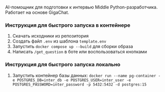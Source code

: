 AI-помощник для подготовки к интервью Middle Python-разработчика. Работает на основе GigaChat.

### Инструкция для быстрого запуска в контейнере
1. Скачать исходники из репозитория
2. Создать файл `.env` из шаблона `template.env`
3. Запустить `docker compose up --build` для сборки образа 
4. Написать `/get_question` в боте или воспользоваться кнопками

### Инструкция для быстрого запуска локально
1.  Запустить контейнер базы данных:
`docker run --name pg-container -e POSTGRES_DB=inter_db -e POSTGRES_USER=inter_user -e POSTGRES_PASSWORD=inter_password -p 5432:5432 -d postgres:15`
